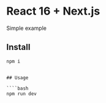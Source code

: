 # React 16 + Next.js

Simple example


## Install

````bash
npm i
````


````

## Usage

````bash
npm run dev
````
